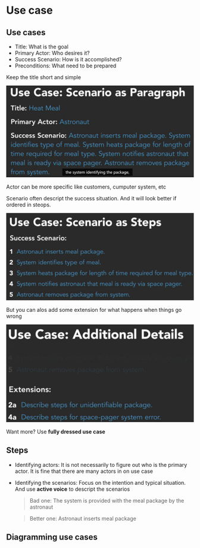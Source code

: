 # Use case

## Use cases

* Title: What is the goal
* Primary Actor: Who desires it?
* Success Scenario: How is it accomplished?
* Preconditions: What need to be prepared

Keep the title short and simple

![paragraph](./res/useCaseAsParagraph.jpg)

Actor can be more specific like customers, cumputer system, etc

Scenario often descript the success situation. And it will look better if ordered in steops.

![step](./res/scenarioAsSteps.jpg)

But you can alos add some extension for what happens when things go wrong

![wrong](./res/scenarioAsWrong.jpg)

Want more? Use **fully dressed use case**

## Steps

* Identifying actors: It is not necessarily to figure out who is the primary actor. It is fine that there are many actors in on use case

* Identifying the scenarios: Focus on the intention and typical situation. And use **active voice** to descript the scenarios

    >Bad one: The system is provided with the meal package by the astronaut

    >Better one: Astronaut inserts meal package

## Diagramming use cases
